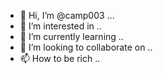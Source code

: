 - 👋 Hi, I’m @camp003 ...
- 👀 I’m interested in ..
- 🌱 I’m currently learning ..
- 💞️ I’m looking to collaborate on ..
- 📫 How to be rich ..

<!---
camp003/camp003 is a ✨ special ✨ repository because its `README.md` (this file) appears on your GitHub profile.
You can click the Preview link to take a look at your changes.
--->
